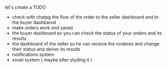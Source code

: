let's create a TODO 
- check with chatpg the flow of the order to the seller dashboard and to the buyer dashbarod 
- make orders work and saved
- the buyer dashboard so you can check the status of  your orders and its results 
- the dashboard of the seller so he can receive the rorderes and change their status and delver its results 
- notifications system 
- email system ( maybe after styding it ) 
